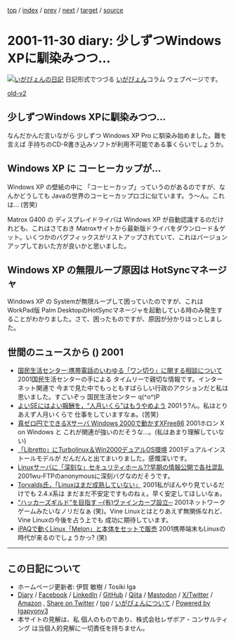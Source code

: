 [top](../index.html) 
 / [index](index.html) 
 / [prev](ig011129.html) 
 / [next](ig011202.html) 
 / [target](https://www.igapyon.jp/igapyon/diary/2001/ig011130.html) 
 / [source](https://github.com/igapyon/diary/blob/master/2001/ig011130.src.md) 

2001-11-30 diary: 少しずつWindows XPに馴染みつつ…
=====================================================================================================
[![いがぴょんの日記](https://www.igapyon.jp/igapyon/diary/images/iga202308_64.jpg "いがぴょん")](https://www.igapyon.jp/igapyon/diary/memo/memoigapyon.html) 日記形式でつづる [いがぴょん](https://www.igapyon.jp/igapyon/diary/memo/memoigapyon.html)コラム ウェブページです。

[old-v2](ig011130-orig.html)

## 少しずつWindows XPに馴染みつつ…

なんだかんだ言いながら 少しずつ Windows XP Pro に馴染み始めました。難を言えば 手持ちのCD-R書き込みソフトが利用不可能である事くらいでしょうか。


## Windows XP に コーヒーカップが…

Windows XP の壁紙の中に 「コーヒーカップ」っていうのがあるのですが、なんかどうしても Javaの世界のコーヒーカップロゴに似ています。う～ん。これは…
(苦笑)

Matrox G400 の ディスプレイドライバは Windows XP が自動認識するのだけれども、これはさておき
Matroxサイトから最新版ドライバをダウンロード＆ゲット。いくつかのバグフィックスがリストアップされていて、これはバージョンアップしておいた方が良いかと思いました。

## Windows XP の無限ループ原因は HotSyncマネージャ

Windows XP の Systemが無限ループして困っていたのですが、これは WorkPad版
Palm DesktopのHotSyncマネージャを起動している時のみ発生することがわかりました。さて、困ったものですが、原因が分かりほっとしました。

## 世間のニュースから () 2001

* [国民生活センター:携帯電話のいわゆる「ワン切り」に関する相談について](http://www.kokusen.go.jp/soudan/now/keitai.html)  2001国民生活センターの手による タイムリーで親切な情報です。インターネット関連で 今まで見た中でもっともすばらしい行政のアクションだと私は思いました。すごいぞっ 国民生活センター q(^o^)P
* [よいSEにはよい報酬を，“人月いくら”はもうやめよう](http://itpro.nikkeibp.co.jp/free/ITPro/OPINION/20011118/1/)  2001う?ん。私はとりあえず人月いくらで 仕事をしていますなぁ。(苦笑)
* [真ゼロ円でできるXサーバ Windows 2000で動かすXFree86](http://www.atmarkit.co.jp/flinux/special/cygwin/cygwin01a.html)  2001ホロン X on Windows と これが関連が強いのだそうな…。(私はあまり理解していない)
* [「Libretto」にTurbolinux＆Win2000デュアルOS環境](http://www.zdnet.co.jp/news/bursts/0111/29/toshibadme.html)  2001デュアルインストールモデルが だんだんと出てまいりました。感慨深いです。
* [Linuxサーバに「深刻な」セキュリティホール??早期の情報公開で各社混乱](http://www.zdnet.co.jp/enterprise/0111/29/01112907.html)  2001wu-FTPのanonymousに深刻バグなのだそうです。
* [Torvalds氏，「Linuxはまだ成熟していない」](http://www.zdnet.co.jp/news/0111/28/b_1127_17.html)  2001私がぼんやり見ているだけでも 2.4.x系は まだまだ不安定ですものねぇ。早く安定してほしいなぁ。
* [“ハッカーズギルド”を目指す ─(有)ヴァインカーブ設立─](http://linux.ascii24.com/linux/news/today/2001/11/29/631652-000.html)  2001ネットワークゲームみたいなノリだなぁ (笑)。Vine Linuxとはとりあえず無関係なれど、Vine Linuxの今後を占う上でも 成功に期待しています。
* [iPAQで動くLinux「Melon」と本体をセットで販売](http://www.zdnet.co.jp/news/bursts/0111/29/melon.html)  2001携帯端末もLinuxの時代が来るのでしょうかっ? (笑)


----------------------------------------------------------------------------------------------------

## この日記について

* ホームページ更新者: 伊賀 敏樹 / Tosiki Iga
* [Diary](https://www.igapyon.jp/igapyon/diary/) / [Facebook](https://www.facebook.com/igapyon) / [LinkedIn](https://www.linkedin.com/in/toshikiiga) / [GitHub](https://github.com/igapyon) / [Qiita](https://qiita.com/igapyon) / [Mastodon](https://social.vivaldi.net/@igapyon) / [X/Twitter](https://twitter.com/ToshikiIga) / [Amazon](https://www.amazon.co.jp/%E4%BC%8A%E8%B3%80-%E6%95%8F%E6%A8%B9/e/B004LTQWCQ) ,
[Share on Twitter](https://twitter.com/intent/tweet?hashtags=igapyon%2Cdiary%2C%E3%81%84%E3%81%8C%E3%81%B4%E3%82%87%E3%82%93&text=%E5%B0%91%E3%81%97%E3%81%9A%E3%81%A4Windows+XP%E3%81%AB%E9%A6%B4%E6%9F%93%E3%81%BF%E3%81%A4%E3%81%A4%E2%80%A6&url=https%3A%2F%2Fwww.igapyon.jp%2Figapyon%2Fdiary%2F2001%2Fig011130.html) / [top](../index.html) / [いがぴょんについて](https://www.igapyon.jp/igapyon/diary/memo/memoigapyon.html) / [Powered by Igapyonv3](https://github.com/igapyon/igapyonv3)
* 本サイトの見解は、私 個人のものであり、株式会社レザボア・コンサルティング は当個人的見解に一切責任を持ちません。 
